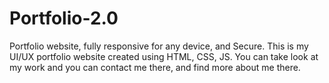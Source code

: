 # Portfolio-2.0
Portfolio website, fully responsive for any device, and Secure. This is my UI/UX portfolio website created using HTML, CSS, JS. You can take look at my work and you can contact me there, and find more about me there.
